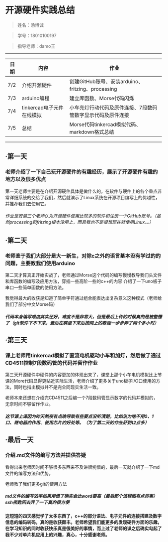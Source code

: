 # **开源硬件实践总结**
> 姓名：汤博诚

> 学号：18010100197

> 指导老师：damo王
*****************
|日期|内容|作业|
|---|-----|------|
|7/2|介绍开源硬件|创建GitHub账号、安装arduino、fritzing、processing|
|7/3|arduino编程|建立库函数、Morse代码闪烁|
|7/4|tinkercad电子元件在线模拟|小车亮灯行动代码及原件连接、7段数码管数字显示代码及原件连接|
|7/5|总结|Morse代码tinkercad模拟代码、markdown格式总结|
*****************
## ·第一天
### 老师介绍了一下自己玩开源硬件的有趣经历，展示了开源硬件有趣的地方以及很多优点
第一天老师主要是在介绍开源硬件具体是做什么的，在软件与硬件上的各个重点非常详细系统的交给了我们，然后就演示了Linux系统在开源项目编写上的优越性，并推荐我们去使用它。
###### 作业是安装三个老师认为开源硬件使用比较多的软件和注册一个GitHub账号。（虽然processing和fritzing根本没用上，而且我也不是很想现在就使用Linux。。）
## ·第二天
### 老师鉴于我们大部分是大一新生，对除c之外的语言基本没有学过的的问题，主要教我们使用arduino
第二天才算真正开始实战了，老师通过Morse这个代码的编写慢慢教导我们头文件和库函数的编写及应用方法，穿插一些高阶一些的c++的内容
介绍了一下uno板子串口一些简单函数的使用方法。

我觉得最大的收获是知道了简单字符通过组合能表达出复杂意义这种模式（老师给我们了部分中文Morse码）
##### 代码本身编写难度其实还好，难度不是非常大，但是最后上传的时候真的是被整懵了（git软件下不下来，最后在群里下来后按网上的教程一步步弄了两个多小时）
## ·第三天
### 课上老师用tinkercad模拟了直流电机驱动小车和加灯，然后做了通过CD4511控制7段数码管的代码并留作作业
第三天开源硬件中硬件的内容更加的体现出来了，课堂上那个小车电机模拟比上节课的More代码显得更贴近实际生活，老师介绍了更多关于uno板子I/O口使用的方法，同时也指出模拟并不是完全同现实生活一致。

老师本来还想在介绍完CD4511之后编一个7段数码管显示数字的代码并模拟的，无奈时间不够留作作业。
##### 这节课上课因为昨天熬夜有点晚导致有些要点没听清楚，比如说为啥不用0、1口、继电器的作用、使用芯片的好处等。（为了第二天的作业肝到12点多）
## ·最后一天
### 介绍.md文件的编写方法并提供答疑
看得出来老师因时间不够很多东西来不及讲很惋惜的，最后一天就介绍了一下md文件的编写方法和优势。

老师教了我们更多git的使用方法
##### md文件的编写效率如果用惯了确实会比word要高（最后那个流程图有点厉害）ssh密匙回去弄了一下真的很方便
#### 这短短的四天感觉学了太多东西了，c++的部分语法、电子元件的连接搭建及数字信息的编码转码，真的是收获颇丰。老师希望我们能更多的发现硬件方面的乐趣，在学习知识的同时收获快乐真是很美好的事情，而上过了老师的课之后确实勾起了我不少对单片机应用上的兴趣，真心，十分感谢老师。
